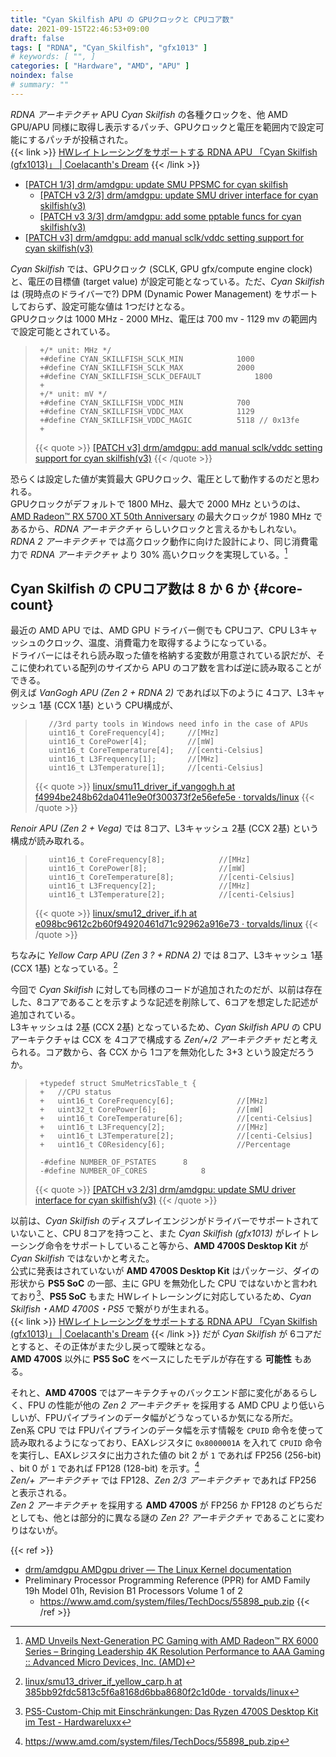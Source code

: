 ```yaml
---
title: "Cyan Skilfish APU の GPUクロックと CPUコア数"
date: 2021-09-15T22:46:53+09:00
draft: false
tags: [ "RDNA", "Cyan_Skilfish", "gfx1013" ]
# keywords: [ "", ]
categories: [ "Hardware", "AMD", "APU" ]
noindex: false
# summary: ""
---
```


*RDNA アーキテクチャ* APU *Cyan Skilfish* の各種クロックを、他 AMD GPU/APU 同様に取得し表示するパッチ、GPUクロックと電圧を範囲内で設定可能にするパッチが投稿された。  
{{< link >}} [HWレイトレーシングをサポートする RDNA APU 「Cyan Skilfish (gfx1013)」 | Coelacanth's Dream](/posts/2021/08/01/cyan_skilfish-apu-gfx1013/#8-core) {{< /link >}}

 * [[PATCH 1/3] drm/amdgpu: update SMU PPSMC for cyan skilfish](https://lists.freedesktop.org/archives/amd-gfx/2021-September/068809.html)
    * [[PATCH v3 2/3] drm/amdgpu: update SMU driver interface for cyan skilfish(v3)](https://lists.freedesktop.org/archives/amd-gfx/2021-September/068810.html)
    * [[PATCH v3 3/3] drm/amdgpu: add some pptable funcs for cyan skilfish(v3)](https://lists.freedesktop.org/archives/amd-gfx/2021-September/068811.html)
 * [[PATCH v3] drm/amdgpu: add manual sclk/vddc setting support for cyan skilfish(v3)](https://lists.freedesktop.org/archives/amd-gfx/2021-September/068812.html)

*Cyan Skilfish* では、GPUクロック (SCLK, GPU gfx/compute engine clock) と、電圧の目標値 (target value) が設定可能となっている。ただ、*Cyan Skilfish* は (現時点のドライバーで?) DPM (Dynamic Power Management) をサポートしておらず、設定可能な値は 1つだけとなる。  
GPUクロックは 1000 MHz - 2000 MHz、電圧は 700 mv - 1129 mv の範囲内で設定可能とされている。  


 > 		+/* unit: MHz */
 > 		+#define CYAN_SKILLFISH_SCLK_MIN			1000
 > 		+#define CYAN_SKILLFISH_SCLK_MAX			2000
 > 		+#define CYAN_SKILLFISH_SCLK_DEFAULT			1800
 > 		+
 > 		+/* unit: mV */
 > 		+#define CYAN_SKILLFISH_VDDC_MIN			700
 > 		+#define CYAN_SKILLFISH_VDDC_MAX			1129
 > 		+#define CYAN_SKILLFISH_VDDC_MAGIC			5118 // 0x13fe
 > 		+
 >
 > {{< quote >}} [[PATCH v3] drm/amdgpu: add manual sclk/vddc setting support for cyan skilfish(v3)](https://lists.freedesktop.org/archives/amd-gfx/2021-September/068812.html) {{< /quote >}}

恐らくは設定した値が実質最大 GPUクロック、電圧として動作するのだと思われる。  
GPUクロックがデフォルトで 1800 MHz、最大で 2000 MHz というのは、[AMD Radeon™ RX 5700 XT 50th Anniversary](https://www.amd.com/en/products/graphics/amd-radeon-rx-5700-xt-50th-anniversary#product-specs) の最大クロックが 1980 MHz であるから、*RDNA アーキテクチャ* らしいクロックと言えるかもしれない。  
*RDNA 2 アーキテクチャ* では高クロック動作に向けた設計により、同じ消費電力で *RDNA アーキテクチャ* より 30% 高いクロックを実現している。[^rdna_2-clk]  

[^rdna_2-clk]: [AMD Unveils Next-Generation PC Gaming with AMD Radeon™ RX 6000 Series – Bringing Leadership 4K Resolution Performance to AAA Gaming :: Advanced Micro Devices, Inc. (AMD)](https://ir.amd.com/news-events/press-releases/detail/978/amd-unveils-next-generation-pc-gaming-with-amd-radeon-rx)

## Cyan Skilfish の CPUコア数は 8 か 6 か {#core-count}

最近の AMD APU では、AMD GPU ドライバー側でも CPUコア、CPU L3キャッシュのクロック、温度、消費電力を取得するようになっている。  
ドライバーにはそれら読み取った値を格納する変数が用意されている訳だが、そこに使われている配列のサイズから APU のコア数を言わば逆に読み取ることができる。  
例えば *VanGogh APU (Zen 2 + RDNA 2)* であれば以下のように 4コア、L3キャッシュ 1基 (CCX 1基) という CPU構成が、  

 > 		  //3rd party tools in Windows need info in the case of APUs
 > 		  uint16_t CoreFrequency[4];     //[MHz]
 > 		  uint16_t CorePower[4];         //[mW]
 > 		  uint16_t CoreTemperature[4];   //[centi-Celsius]
 > 		  uint16_t L3Frequency[1];       //[MHz]
 > 		  uint16_t L3Temperature[1];     //[centi-Celsius]
 >
 > {{< quote >}} [linux/smu11_driver_if_vangogh.h at f4994be248b62da0411e9e0f300373f2e56efe5e · torvalds/linux](https://github.com/torvalds/linux/blob/f4994be248b62da0411e9e0f300373f2e56efe5e/drivers/gpu/drm/amd/pm/inc/smu11_driver_if_vangogh.h#L213) {{< /quote >}}

*Renoir APU (Zen 2 + Vega)* では 8コア、L3キャッシュ 2基 (CCX 2基) という構成が読み取れる。  

 > 		
 > 		  uint16_t CoreFrequency[8];            //[MHz]
 > 		  uint16_t CorePower[8];                //[mW]
 > 		  uint16_t CoreTemperature[8];          //[centi-Celsius]
 > 		  uint16_t L3Frequency[2];              //[MHz]
 > 		  uint16_t L3Temperature[2];            //[centi-Celsius]
 > 
 > {{< quote >}} [linux/smu12_driver_if.h at e098bc9612c2b60f94920461d71c92962a916e73 · torvalds/linux](https://github.com/torvalds/linux/blob/e098bc9612c2b60f94920461d71c92962a916e73/drivers/gpu/drm/amd/pm/inc/smu12_driver_if.h#L189) {{< /quote >}}

ちなみに *Yellow Carp APU (Zen 3 ? + RDNA 2)* では 8コア、L3キャッシュ 1基 (CCX 1基) となっている。[^yc-smu]  

[^yc-smu]: [linux/smu13_driver_if_yellow_carp.h at 385bb92fdc5813c5f6a8168d6bba8680f2c1d0de · torvalds/linux](https://github.com/torvalds/linux/blob/385bb92fdc5813c5f6a8168d6bba8680f2c1d0de/drivers/gpu/drm/amd/pm/inc/smu13_driver_if_yellow_carp.h#L173)

今回で *Cyan Skilfish* に対しても同様のコードが追加されたのだが、以前は存在した、8コアであることを示すような記述を削除して、6コアを想定した記述が追加されている。  
L3キャッシュは 2基 (CCX 2基) となっているため、*Cyan Skilfish APU* の CPUアーキテクチャは CCX を 4コアで構成する *Zen/+/2 アーキテクチャ* だと考えられる。コア数から、各 CCX から 1コアを無効化した 3+3 という設定だろうか。  

 > 		+typedef struct SmuMetricsTable_t {
 > 		+	//CPU status
 > 		+	uint16_t CoreFrequency[6];              //[MHz]
 > 		+	uint32_t CorePower[6];                  //[mW]
 > 		+	uint16_t CoreTemperature[6];            //[centi-Celsius]
 > 		+	uint16_t L3Frequency[2];                //[MHz]
 > 		+	uint16_t L3Temperature[2];              //[centi-Celsius]
 > 		+	uint16_t C0Residency[6];                //Percentage
 > 		
 > 		-#define NUMBER_OF_PSTATES		8
 > 		-#define NUMBER_OF_CORES			8
 >
 > {{< quote >}} [[PATCH v3 2/3] drm/amdgpu: update SMU driver interface for cyan skilfish(v3)](https://lists.freedesktop.org/archives/amd-gfx/2021-September/068810.html) {{< /quote >}}

以前は、*Cyan Skilfish* のディスプレイエンジンがドライバーでサポートされていないこと、CPU 8コアを持つこと、また *Cyan Skilfish (gfx1013)* がレイトレーシング命令をサポートしていること等から、**AMD 4700S Desktop Kit** が *Cyan Skilfish* ではないかと考えた。  
公式に発表はされていないが **AMD 4700S Desktop Kit** はパッケージ、ダイの形状から **PS5 SoC** の一部、主に GPU を無効化した CPU ではないかと言われており[^ps5-4700s]、**PS5 SoC** もまた HWレイトレーシングに対応しているため、*Cyan Skilfish・AMD 4700S・PS5* で繋がりが生まれる。  
{{< link >}} [HWレイトレーシングをサポートする RDNA APU 「Cyan Skilfish (gfx1013)」 | Coelacanth's Dream](/posts/2021/08/01/cyan_skilfish-apu-gfx1013/#8-core) {{< /link >}}
だが *Cyan Skilfish* が 6コアだとすると、その正体がまた少し戻って曖昧となる。  
**AMD 4700S** 以外に **PS5 SoC** をベースにしたモデルが存在する **可能性** もある。  

それと、**AMD 4700S** ではアーキテクチャのバックエンド部に変化があるらしく、FPU の性能が他の *Zen 2 アーキテクチャ* を採用する AMD CPU より低いらしいが、FPUパイプラインのデータ幅がどうなっているか気になる所だ。  
Zen系 CPU では FPUパイプラインのデータ幅を示す情報を `CPUID` 命令を使って読み取れるようになっており、EAXレジスタに `0x8000001A` を入れて `CPUID` 命令を実行し、EAXレジスタに出力された値の bit 2 が `1` であれば FP256 (256-bit) 、bit 0 が `1` であれば FP128 (128-bit) を示す。[^cpuid]  
*Zen/+ アーキテクチャ* では FP128、*Zen 2/3 アーキテクチャ* であれば FP256 と表示される。  
*Zen 2 アーキテクチャ* を採用する **AMD 4700S** が FP256 か FP128 のどちらだとしても、他とは部分的に異なる謎の *Zen 2? アーキテクチャ* であることに変わりはないが。  

[^cpuid]: <https://www.amd.com/system/files/TechDocs/55898_pub.zip>


[^ps5-4700s]: [PS5-Custom-Chip mit Einschränkungen: Das Ryzen 4700S Desktop Kit im Test - Hardwareluxx](https://www.hardwareluxx.de/index.php/artikel/hardware/komplettsysteme/57076-ps5-custom-chip-mit-einschraenkungen-das-ryzen-4700s-desktop-kit-im-test.html)

{{< ref >}}
 * [drm/amdgpu AMDgpu driver — The Linux Kernel documentation](https://www.kernel.org/doc/html/latest/gpu/amdgpu.html)
 * Preliminary Processor Programming Reference (PPR) for AMD Family 19h Model 01h, Revision B1 Processors Volume 1 of 2
    * <https://www.amd.com/system/files/TechDocs/55898_pub.zip>
{{< /ref >}}
